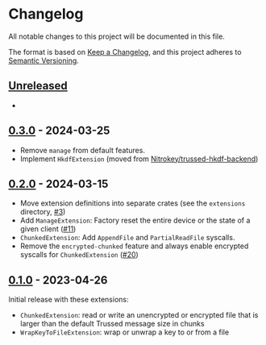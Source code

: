 <!--
Copyright (C) Nitrokey GmbH
SPDX-License-Identifier: CC0-1.0
-->

# Changelog
All notable changes to this project will be documented in this file.

The format is based on [Keep a Changelog](https://keepachangelog.com/en/1.0.0/),
and this project adheres to [Semantic Versioning](https://semver.org/spec/v2.0.0.html).

## [Unreleased][]

[Unreleased]: https://github.com/trussed-dev/trussed-staging/compare/v0.3.0...HEAD

-

## [0.3.0][] - 2024-03-25

[0.3.0]: https://github.com/trussed-dev/trussed-staging/compare/v0.2.0...v0.3.0

- Remove `manage` from default features.
- Implement `HkdfExtension` (moved from [Nitrokey/trussed-hkdf-backend][])

[Nitrokey/trussed-hkdf-backend]: https://github.com/Nitrokey/trussed-hkdf-backend

## [0.2.0][] - 2024-03-15

[0.2.0]: https://github.com/trussed-dev/trussed-staging/compare/v0.1.0...v0.2.0

- Move extension definitions into separate crates (see the `extensions` directory, [#3][])
- Add `ManageExtension`: Factory reset the entire device or the state of a given client ([#11][])
- `ChunkedExtension`: Add `AppendFile` and `PartialReadFile` syscalls.
- Remove the `encrypted-chunked` feature and always enable encrypted syscalls
  for `ChunkedExtension` ([#20][])

[#3]: https://github.com/trussed-dev/trussed-staging/issues/3
[#11]: https://github.com/trussed-dev/trussed-staging/pull/11
[#20]: https://github.com/trussed-dev/trussed-staging/issues/20

## [0.1.0][] - 2023-04-26

Initial release with these extensions:
- `ChunkedExtension`: read or write an unencrypted or encrypted file that is larger than the default Trussed message size in chunks
- `WrapKeyToFileExtension`: wrap or unwrap a key to or from a file

[0.1.0]: https://github.com/trussed-dev/trussed-staging/releases/tag/v0.1.0
